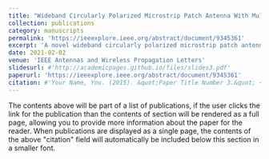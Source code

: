 ```yaml
---
title: "Wideband Circularly Polarized Microstrip Patch Antenna With Multimode Resonance"
collection: publications
category: manuscripts
permalink: 'https://ieeexplore.ieee.org/abstract/document/9345361'
excerpt: 'A novel wideband circularly polarized microstrip patch antenna (MPA) with multimode resonance is proposed in this letter. '
date: 2021-02-02
venue: 'IEEE Antennas and Wireless Propagation Letters'
slidesurl: #'http://academicpages.github.io/files/slides3.pdf'
paperurl: 'https://ieeexplore.ieee.org/abstract/document/9345361'
citation: #'Your Name, You. (2015). &quot;Paper Title Number 3.&quot; <i>Journal 1</i>. 1(3).'
---
```


The contents above will be part of a list of publications, if the user clicks the link for the publication than the contents of section will be rendered as a full page, allowing you to provide more information about the paper for the reader. When publications are displayed as a single page, the contents of the above "citation" field will automatically be included below this section in a smaller font.
